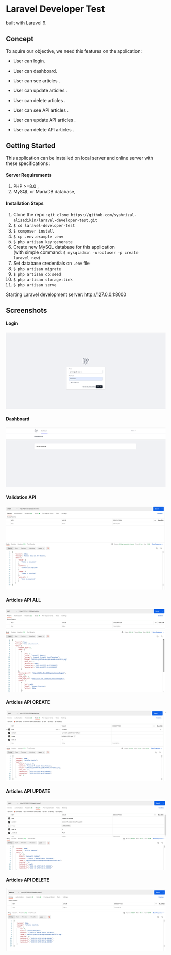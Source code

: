 # Laravel Developer Test


built with Laravel 9.



## Concept

To aquire our objective, we need this features on the application:

- User can login.
- User can dashboard.
- User can see articles .
- User can update articles .
- User can delete articles .

- User can see API articles .
- User can update API articles .
- User can delete API articles .

## Getting Started
This application can be installed on local server and online server with these specifications :

#### Server Requirements
1. PHP >=8.0 ,
2. MySQL or MariaDB database,


#### Installation Steps

1. Clone the repo : `git clone https://github.com/syahrizal-alisadikin/laravel-developer-test.git`
2. `$ cd laravel-developer-test`
3. `$ composer install`
4. `$ cp .env.example .env`
5. `$ php artisan key:generate`
6. Create new MySQL database for this application  
(with simple command: `$ mysqladmin -urootuser -p create laravel_new`)
7. Set database credentials on `.env` file
8. `$ php artisan migrate`
9. `$ php artisan db:seed`
10. `$ php artisan storage:link`
11. `$ php artisan serve`

Starting Laravel development server: http://127.0.0.1:8000

## Screenshots

#### Login

![Login](public/assets/login_article.png)

#### Dashboard

![Login](public/assets/dashboard_article.png)

#### Validation API

![Login](public/assets/validasi_article.png)

#### Articles API ALL

![Login](public/assets/get_article.png)

#### Articles API CREATE

![Login](public/assets/create_article.png)

#### Articles API UPDATE

![Login](public/assets/update_article.png)

#### Articles API DELETE

![Login](public/assets/delete_article.png)
